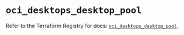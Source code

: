 # `oci_desktops_desktop_pool`

Refer to the Terraform Registry for docs: [`oci_desktops_desktop_pool`](https://registry.terraform.io/providers/hashicorp/oci/7.19.0/docs/resources/desktops_desktop_pool).
